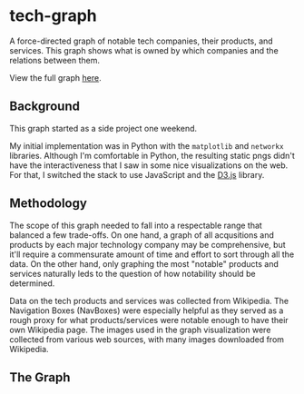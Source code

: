# tech-graph

A force-directed graph of notable tech companies, their products, and services.
This graph shows what is owned by which companies and the relations between them.

View the full graph [here](https://nchah.github.io/tech-graph/).

## Background

This graph started as a side project one weekend.

My initial implementation was in Python with the `matplotlib` and `networkx` libraries.
Although I'm comfortable in Python, the resulting static pngs didn't have the interactiveness that I saw in some nice visualizations on the web. For that, I switched the stack to use JavaScript and the [D3.js](https://d3js.org/) library. 




## Methodology

The scope of this graph needed to fall into a respectable range that balanced a few trade-offs.
On one hand, a graph of all acqusitions and products by each major technology company may be comprehensive, but it'll require a commensurate amount of time and effort to sort through all the data.
On the other hand, only graphing the most "notable" products and services naturally leds to the question of how notability should be determined.

Data on the tech products and services was collected from Wikipedia. 
The Navigation Boxes (NavBoxes) were especially helpful as they served as a rough proxy for what products/services were notable enough to have their own Wikipedia page.
The images used in the graph visualization were collected from various web sources, with many images downloaded from Wikipedia.


## The Graph










